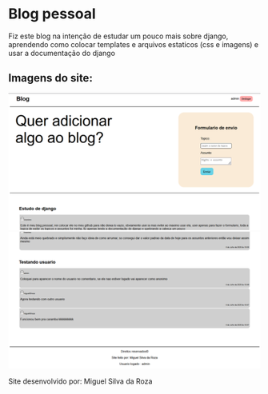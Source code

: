 <h1>Blog pessoal</h1>

<p>Fiz este blog na intenção de estudar um pouco mais sobre django, aprendendo como colocar templates e arquivos estaticos (css e imagens) e usar a documentação do django</p>

<h2>Imagens do site:</h2>
<img src="imagemBlog1.png" style="width: 600px;">
<img src="imagemBlog2.png" style="width: 600px;">

<p>Site desenvolvido por: Miguel Silva da Roza</p>
